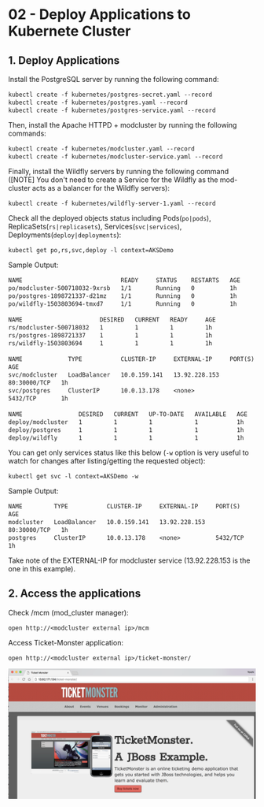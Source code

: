 # 02 - Deploy Applications to Kubernete Cluster

## 1.  Deploy Applications

Install the PostgreSQL server by running the following command:
```
kubectl create -f kubernetes/postgres-secret.yaml --record
kubectl create -f kubernetes/postgres.yaml --record
kubectl create -f kubernetes/postgres-service.yaml --record
```

Then, install the Apache HTTPD + modcluster by running the following commands:
```
kubectl create -f kubernetes/modcluster.yaml --record
kubectl create -f kubernetes/modcluster-service.yaml --record
```

Finally, install the Wildfly servers by running the following command ([NOTE] You don't need to create a Service for the Wildfly as the mod-cluster acts as a balancer for the Wildfly servers):
```
kubectl create -f kubernetes/wildfly-server-1.yaml --record
```

Check all the deployed objects status including Pods(`po|pods`), ReplicaSets(`rs|replicasets`), Services(`svc|services`), Deployments(`deploy|deployments`):
```
kubectl get po,rs,svc,deploy -l context=AKSDemo
```
Sample Output:
```
NAME                            READY     STATUS    RESTARTS   AGE
po/modcluster-500718032-9xrsb   1/1       Running   0          1h
po/postgres-1898721337-d21mz    1/1       Running   0          1h
po/wildfly-1503803694-tmxd7     1/1       Running   0          1h

NAME                      DESIRED   CURRENT   READY     AGE
rs/modcluster-500718032   1         1         1         1h
rs/postgres-1898721337    1         1         1         1h
rs/wildfly-1503803694     1         1         1         1h

NAME             TYPE           CLUSTER-IP     EXTERNAL-IP     PORT(S)        AGE
svc/modcluster   LoadBalancer   10.0.159.141   13.92.228.153   80:30000/TCP   1h
svc/postgres     ClusterIP      10.0.13.178    <none>          5432/TCP       1h

NAME                DESIRED   CURRENT   UP-TO-DATE   AVAILABLE   AGE
deploy/modcluster   1         1         1            1           1h
deploy/postgres     1         1         1            1           1h
deploy/wildfly      1         1         1            1           1h
```

You can get only services status like this below (`-w` option is very useful to watch for changes after listing/getting the requested object):
```
kubectl get svc -l context=AKSDemo -w
```
Sample Output:
```
NAME         TYPE           CLUSTER-IP     EXTERNAL-IP     PORT(S)        AGE
modcluster   LoadBalancer   10.0.159.141   13.92.228.153   80:30000/TCP   1h
postgres     ClusterIP      10.0.13.178    <none>          5432/TCP       1h
```
Take note of the EXTERNAL-IP for modcluster service (13.92.228.153 is the one in this example).

## 2. Access the applications

Check /mcm (mod_cluster manager):
```
open http://<modcluster external ip>/mcm
```

Access Ticket-Monster application:
```
open http://<modcluster external ip>/ticket-monster/
```
![](../images/ticket-monster-app.png)
